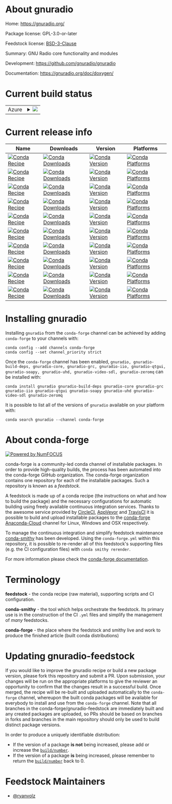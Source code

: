 About gnuradio
==============

Home: https://gnuradio.org/

Package license: GPL-3.0-or-later

Feedstock license: [BSD-3-Clause](https://github.com/conda-forge/gnuradio-feedstock/blob/main/LICENSE.txt)

Summary: GNU Radio core functionality and modules

Development: https://github.com/gnuradio/gnuradio

Documentation: https://gnuradio.org/doc/doxygen/

Current build status
====================


<table>
    
  <tr>
    <td>Azure</td>
    <td>
      <details>
        <summary>
          <a href="https://dev.azure.com/conda-forge/feedstock-builds/_build/latest?definitionId=8568&branchName=main">
            <img src="https://dev.azure.com/conda-forge/feedstock-builds/_apis/build/status/gnuradio-feedstock?branchName=main">
          </a>
        </summary>
        <table>
          <thead><tr><th>Variant</th><th>Status</th></tr></thead>
          <tbody><tr>
              <td>linux_64_numpy1.19python3.7.____cpython</td>
              <td>
                <a href="https://dev.azure.com/conda-forge/feedstock-builds/_build/latest?definitionId=8568&branchName=main">
                  <img src="https://dev.azure.com/conda-forge/feedstock-builds/_apis/build/status/gnuradio-feedstock?branchName=main&jobName=linux&configuration=linux_64_numpy1.19python3.7.____cpython" alt="variant">
                </a>
              </td>
            </tr><tr>
              <td>linux_64_numpy1.19python3.8.____cpython</td>
              <td>
                <a href="https://dev.azure.com/conda-forge/feedstock-builds/_build/latest?definitionId=8568&branchName=main">
                  <img src="https://dev.azure.com/conda-forge/feedstock-builds/_apis/build/status/gnuradio-feedstock?branchName=main&jobName=linux&configuration=linux_64_numpy1.19python3.8.____cpython" alt="variant">
                </a>
              </td>
            </tr><tr>
              <td>linux_64_numpy1.19python3.9.____cpython</td>
              <td>
                <a href="https://dev.azure.com/conda-forge/feedstock-builds/_build/latest?definitionId=8568&branchName=main">
                  <img src="https://dev.azure.com/conda-forge/feedstock-builds/_apis/build/status/gnuradio-feedstock?branchName=main&jobName=linux&configuration=linux_64_numpy1.19python3.9.____cpython" alt="variant">
                </a>
              </td>
            </tr><tr>
              <td>linux_64_numpy1.21python3.10.____cpython</td>
              <td>
                <a href="https://dev.azure.com/conda-forge/feedstock-builds/_build/latest?definitionId=8568&branchName=main">
                  <img src="https://dev.azure.com/conda-forge/feedstock-builds/_apis/build/status/gnuradio-feedstock?branchName=main&jobName=linux&configuration=linux_64_numpy1.21python3.10.____cpython" alt="variant">
                </a>
              </td>
            </tr><tr>
              <td>linux_aarch64_numpy1.19python3.7.____cpython</td>
              <td>
                <a href="https://dev.azure.com/conda-forge/feedstock-builds/_build/latest?definitionId=8568&branchName=main">
                  <img src="https://dev.azure.com/conda-forge/feedstock-builds/_apis/build/status/gnuradio-feedstock?branchName=main&jobName=linux&configuration=linux_aarch64_numpy1.19python3.7.____cpython" alt="variant">
                </a>
              </td>
            </tr><tr>
              <td>linux_aarch64_numpy1.19python3.8.____cpython</td>
              <td>
                <a href="https://dev.azure.com/conda-forge/feedstock-builds/_build/latest?definitionId=8568&branchName=main">
                  <img src="https://dev.azure.com/conda-forge/feedstock-builds/_apis/build/status/gnuradio-feedstock?branchName=main&jobName=linux&configuration=linux_aarch64_numpy1.19python3.8.____cpython" alt="variant">
                </a>
              </td>
            </tr><tr>
              <td>linux_aarch64_numpy1.19python3.9.____cpython</td>
              <td>
                <a href="https://dev.azure.com/conda-forge/feedstock-builds/_build/latest?definitionId=8568&branchName=main">
                  <img src="https://dev.azure.com/conda-forge/feedstock-builds/_apis/build/status/gnuradio-feedstock?branchName=main&jobName=linux&configuration=linux_aarch64_numpy1.19python3.9.____cpython" alt="variant">
                </a>
              </td>
            </tr><tr>
              <td>linux_aarch64_numpy1.21python3.10.____cpython</td>
              <td>
                <a href="https://dev.azure.com/conda-forge/feedstock-builds/_build/latest?definitionId=8568&branchName=main">
                  <img src="https://dev.azure.com/conda-forge/feedstock-builds/_apis/build/status/gnuradio-feedstock?branchName=main&jobName=linux&configuration=linux_aarch64_numpy1.21python3.10.____cpython" alt="variant">
                </a>
              </td>
            </tr><tr>
              <td>linux_ppc64le_numpy1.19python3.7.____cpython</td>
              <td>
                <a href="https://dev.azure.com/conda-forge/feedstock-builds/_build/latest?definitionId=8568&branchName=main">
                  <img src="https://dev.azure.com/conda-forge/feedstock-builds/_apis/build/status/gnuradio-feedstock?branchName=main&jobName=linux&configuration=linux_ppc64le_numpy1.19python3.7.____cpython" alt="variant">
                </a>
              </td>
            </tr><tr>
              <td>linux_ppc64le_numpy1.19python3.8.____cpython</td>
              <td>
                <a href="https://dev.azure.com/conda-forge/feedstock-builds/_build/latest?definitionId=8568&branchName=main">
                  <img src="https://dev.azure.com/conda-forge/feedstock-builds/_apis/build/status/gnuradio-feedstock?branchName=main&jobName=linux&configuration=linux_ppc64le_numpy1.19python3.8.____cpython" alt="variant">
                </a>
              </td>
            </tr><tr>
              <td>linux_ppc64le_numpy1.19python3.9.____cpython</td>
              <td>
                <a href="https://dev.azure.com/conda-forge/feedstock-builds/_build/latest?definitionId=8568&branchName=main">
                  <img src="https://dev.azure.com/conda-forge/feedstock-builds/_apis/build/status/gnuradio-feedstock?branchName=main&jobName=linux&configuration=linux_ppc64le_numpy1.19python3.9.____cpython" alt="variant">
                </a>
              </td>
            </tr><tr>
              <td>linux_ppc64le_numpy1.21python3.10.____cpython</td>
              <td>
                <a href="https://dev.azure.com/conda-forge/feedstock-builds/_build/latest?definitionId=8568&branchName=main">
                  <img src="https://dev.azure.com/conda-forge/feedstock-builds/_apis/build/status/gnuradio-feedstock?branchName=main&jobName=linux&configuration=linux_ppc64le_numpy1.21python3.10.____cpython" alt="variant">
                </a>
              </td>
            </tr><tr>
              <td>osx_64_numpy1.19python3.7.____cpython</td>
              <td>
                <a href="https://dev.azure.com/conda-forge/feedstock-builds/_build/latest?definitionId=8568&branchName=main">
                  <img src="https://dev.azure.com/conda-forge/feedstock-builds/_apis/build/status/gnuradio-feedstock?branchName=main&jobName=osx&configuration=osx_64_numpy1.19python3.7.____cpython" alt="variant">
                </a>
              </td>
            </tr><tr>
              <td>osx_64_numpy1.19python3.8.____cpython</td>
              <td>
                <a href="https://dev.azure.com/conda-forge/feedstock-builds/_build/latest?definitionId=8568&branchName=main">
                  <img src="https://dev.azure.com/conda-forge/feedstock-builds/_apis/build/status/gnuradio-feedstock?branchName=main&jobName=osx&configuration=osx_64_numpy1.19python3.8.____cpython" alt="variant">
                </a>
              </td>
            </tr><tr>
              <td>osx_64_numpy1.19python3.9.____cpython</td>
              <td>
                <a href="https://dev.azure.com/conda-forge/feedstock-builds/_build/latest?definitionId=8568&branchName=main">
                  <img src="https://dev.azure.com/conda-forge/feedstock-builds/_apis/build/status/gnuradio-feedstock?branchName=main&jobName=osx&configuration=osx_64_numpy1.19python3.9.____cpython" alt="variant">
                </a>
              </td>
            </tr><tr>
              <td>osx_64_numpy1.21python3.10.____cpython</td>
              <td>
                <a href="https://dev.azure.com/conda-forge/feedstock-builds/_build/latest?definitionId=8568&branchName=main">
                  <img src="https://dev.azure.com/conda-forge/feedstock-builds/_apis/build/status/gnuradio-feedstock?branchName=main&jobName=osx&configuration=osx_64_numpy1.21python3.10.____cpython" alt="variant">
                </a>
              </td>
            </tr><tr>
              <td>osx_arm64_numpy1.19python3.8.____cpython</td>
              <td>
                <a href="https://dev.azure.com/conda-forge/feedstock-builds/_build/latest?definitionId=8568&branchName=main">
                  <img src="https://dev.azure.com/conda-forge/feedstock-builds/_apis/build/status/gnuradio-feedstock?branchName=main&jobName=osx&configuration=osx_arm64_numpy1.19python3.8.____cpython" alt="variant">
                </a>
              </td>
            </tr><tr>
              <td>osx_arm64_numpy1.19python3.9.____cpython</td>
              <td>
                <a href="https://dev.azure.com/conda-forge/feedstock-builds/_build/latest?definitionId=8568&branchName=main">
                  <img src="https://dev.azure.com/conda-forge/feedstock-builds/_apis/build/status/gnuradio-feedstock?branchName=main&jobName=osx&configuration=osx_arm64_numpy1.19python3.9.____cpython" alt="variant">
                </a>
              </td>
            </tr><tr>
              <td>osx_arm64_numpy1.21python3.10.____cpython</td>
              <td>
                <a href="https://dev.azure.com/conda-forge/feedstock-builds/_build/latest?definitionId=8568&branchName=main">
                  <img src="https://dev.azure.com/conda-forge/feedstock-builds/_apis/build/status/gnuradio-feedstock?branchName=main&jobName=osx&configuration=osx_arm64_numpy1.21python3.10.____cpython" alt="variant">
                </a>
              </td>
            </tr><tr>
              <td>win_64_numpy1.19python3.7.____cpython</td>
              <td>
                <a href="https://dev.azure.com/conda-forge/feedstock-builds/_build/latest?definitionId=8568&branchName=main">
                  <img src="https://dev.azure.com/conda-forge/feedstock-builds/_apis/build/status/gnuradio-feedstock?branchName=main&jobName=win&configuration=win_64_numpy1.19python3.7.____cpython" alt="variant">
                </a>
              </td>
            </tr><tr>
              <td>win_64_numpy1.19python3.8.____cpython</td>
              <td>
                <a href="https://dev.azure.com/conda-forge/feedstock-builds/_build/latest?definitionId=8568&branchName=main">
                  <img src="https://dev.azure.com/conda-forge/feedstock-builds/_apis/build/status/gnuradio-feedstock?branchName=main&jobName=win&configuration=win_64_numpy1.19python3.8.____cpython" alt="variant">
                </a>
              </td>
            </tr><tr>
              <td>win_64_numpy1.19python3.9.____cpython</td>
              <td>
                <a href="https://dev.azure.com/conda-forge/feedstock-builds/_build/latest?definitionId=8568&branchName=main">
                  <img src="https://dev.azure.com/conda-forge/feedstock-builds/_apis/build/status/gnuradio-feedstock?branchName=main&jobName=win&configuration=win_64_numpy1.19python3.9.____cpython" alt="variant">
                </a>
              </td>
            </tr><tr>
              <td>win_64_numpy1.21python3.10.____cpython</td>
              <td>
                <a href="https://dev.azure.com/conda-forge/feedstock-builds/_build/latest?definitionId=8568&branchName=main">
                  <img src="https://dev.azure.com/conda-forge/feedstock-builds/_apis/build/status/gnuradio-feedstock?branchName=main&jobName=win&configuration=win_64_numpy1.21python3.10.____cpython" alt="variant">
                </a>
              </td>
            </tr>
          </tbody>
        </table>
      </details>
    </td>
  </tr>
</table>

Current release info
====================

| Name | Downloads | Version | Platforms |
| --- | --- | --- | --- |
| [![Conda Recipe](https://img.shields.io/badge/recipe-gnuradio-green.svg)](https://anaconda.org/conda-forge/gnuradio) | [![Conda Downloads](https://img.shields.io/conda/dn/conda-forge/gnuradio.svg)](https://anaconda.org/conda-forge/gnuradio) | [![Conda Version](https://img.shields.io/conda/vn/conda-forge/gnuradio.svg)](https://anaconda.org/conda-forge/gnuradio) | [![Conda Platforms](https://img.shields.io/conda/pn/conda-forge/gnuradio.svg)](https://anaconda.org/conda-forge/gnuradio) |
| [![Conda Recipe](https://img.shields.io/badge/recipe-gnuradio--build--deps-green.svg)](https://anaconda.org/conda-forge/gnuradio-build-deps) | [![Conda Downloads](https://img.shields.io/conda/dn/conda-forge/gnuradio-build-deps.svg)](https://anaconda.org/conda-forge/gnuradio-build-deps) | [![Conda Version](https://img.shields.io/conda/vn/conda-forge/gnuradio-build-deps.svg)](https://anaconda.org/conda-forge/gnuradio-build-deps) | [![Conda Platforms](https://img.shields.io/conda/pn/conda-forge/gnuradio-build-deps.svg)](https://anaconda.org/conda-forge/gnuradio-build-deps) |
| [![Conda Recipe](https://img.shields.io/badge/recipe-gnuradio--core-green.svg)](https://anaconda.org/conda-forge/gnuradio-core) | [![Conda Downloads](https://img.shields.io/conda/dn/conda-forge/gnuradio-core.svg)](https://anaconda.org/conda-forge/gnuradio-core) | [![Conda Version](https://img.shields.io/conda/vn/conda-forge/gnuradio-core.svg)](https://anaconda.org/conda-forge/gnuradio-core) | [![Conda Platforms](https://img.shields.io/conda/pn/conda-forge/gnuradio-core.svg)](https://anaconda.org/conda-forge/gnuradio-core) |
| [![Conda Recipe](https://img.shields.io/badge/recipe-gnuradio--grc-green.svg)](https://anaconda.org/conda-forge/gnuradio-grc) | [![Conda Downloads](https://img.shields.io/conda/dn/conda-forge/gnuradio-grc.svg)](https://anaconda.org/conda-forge/gnuradio-grc) | [![Conda Version](https://img.shields.io/conda/vn/conda-forge/gnuradio-grc.svg)](https://anaconda.org/conda-forge/gnuradio-grc) | [![Conda Platforms](https://img.shields.io/conda/pn/conda-forge/gnuradio-grc.svg)](https://anaconda.org/conda-forge/gnuradio-grc) |
| [![Conda Recipe](https://img.shields.io/badge/recipe-gnuradio--iio-green.svg)](https://anaconda.org/conda-forge/gnuradio-iio) | [![Conda Downloads](https://img.shields.io/conda/dn/conda-forge/gnuradio-iio.svg)](https://anaconda.org/conda-forge/gnuradio-iio) | [![Conda Version](https://img.shields.io/conda/vn/conda-forge/gnuradio-iio.svg)](https://anaconda.org/conda-forge/gnuradio-iio) | [![Conda Platforms](https://img.shields.io/conda/pn/conda-forge/gnuradio-iio.svg)](https://anaconda.org/conda-forge/gnuradio-iio) |
| [![Conda Recipe](https://img.shields.io/badge/recipe-gnuradio--qtgui-green.svg)](https://anaconda.org/conda-forge/gnuradio-qtgui) | [![Conda Downloads](https://img.shields.io/conda/dn/conda-forge/gnuradio-qtgui.svg)](https://anaconda.org/conda-forge/gnuradio-qtgui) | [![Conda Version](https://img.shields.io/conda/vn/conda-forge/gnuradio-qtgui.svg)](https://anaconda.org/conda-forge/gnuradio-qtgui) | [![Conda Platforms](https://img.shields.io/conda/pn/conda-forge/gnuradio-qtgui.svg)](https://anaconda.org/conda-forge/gnuradio-qtgui) |
| [![Conda Recipe](https://img.shields.io/badge/recipe-gnuradio--soapy-green.svg)](https://anaconda.org/conda-forge/gnuradio-soapy) | [![Conda Downloads](https://img.shields.io/conda/dn/conda-forge/gnuradio-soapy.svg)](https://anaconda.org/conda-forge/gnuradio-soapy) | [![Conda Version](https://img.shields.io/conda/vn/conda-forge/gnuradio-soapy.svg)](https://anaconda.org/conda-forge/gnuradio-soapy) | [![Conda Platforms](https://img.shields.io/conda/pn/conda-forge/gnuradio-soapy.svg)](https://anaconda.org/conda-forge/gnuradio-soapy) |
| [![Conda Recipe](https://img.shields.io/badge/recipe-gnuradio--uhd-green.svg)](https://anaconda.org/conda-forge/gnuradio-uhd) | [![Conda Downloads](https://img.shields.io/conda/dn/conda-forge/gnuradio-uhd.svg)](https://anaconda.org/conda-forge/gnuradio-uhd) | [![Conda Version](https://img.shields.io/conda/vn/conda-forge/gnuradio-uhd.svg)](https://anaconda.org/conda-forge/gnuradio-uhd) | [![Conda Platforms](https://img.shields.io/conda/pn/conda-forge/gnuradio-uhd.svg)](https://anaconda.org/conda-forge/gnuradio-uhd) |
| [![Conda Recipe](https://img.shields.io/badge/recipe-gnuradio--video--sdl-green.svg)](https://anaconda.org/conda-forge/gnuradio-video-sdl) | [![Conda Downloads](https://img.shields.io/conda/dn/conda-forge/gnuradio-video-sdl.svg)](https://anaconda.org/conda-forge/gnuradio-video-sdl) | [![Conda Version](https://img.shields.io/conda/vn/conda-forge/gnuradio-video-sdl.svg)](https://anaconda.org/conda-forge/gnuradio-video-sdl) | [![Conda Platforms](https://img.shields.io/conda/pn/conda-forge/gnuradio-video-sdl.svg)](https://anaconda.org/conda-forge/gnuradio-video-sdl) |
| [![Conda Recipe](https://img.shields.io/badge/recipe-gnuradio--zeromq-green.svg)](https://anaconda.org/conda-forge/gnuradio-zeromq) | [![Conda Downloads](https://img.shields.io/conda/dn/conda-forge/gnuradio-zeromq.svg)](https://anaconda.org/conda-forge/gnuradio-zeromq) | [![Conda Version](https://img.shields.io/conda/vn/conda-forge/gnuradio-zeromq.svg)](https://anaconda.org/conda-forge/gnuradio-zeromq) | [![Conda Platforms](https://img.shields.io/conda/pn/conda-forge/gnuradio-zeromq.svg)](https://anaconda.org/conda-forge/gnuradio-zeromq) |

Installing gnuradio
===================

Installing `gnuradio` from the `conda-forge` channel can be achieved by adding `conda-forge` to your channels with:

```
conda config --add channels conda-forge
conda config --set channel_priority strict
```

Once the `conda-forge` channel has been enabled, `gnuradio, gnuradio-build-deps, gnuradio-core, gnuradio-grc, gnuradio-iio, gnuradio-qtgui, gnuradio-soapy, gnuradio-uhd, gnuradio-video-sdl, gnuradio-zeromq` can be installed with:

```
conda install gnuradio gnuradio-build-deps gnuradio-core gnuradio-grc gnuradio-iio gnuradio-qtgui gnuradio-soapy gnuradio-uhd gnuradio-video-sdl gnuradio-zeromq
```

It is possible to list all of the versions of `gnuradio` available on your platform with:

```
conda search gnuradio --channel conda-forge
```


About conda-forge
=================

[![Powered by
NumFOCUS](https://img.shields.io/badge/powered%20by-NumFOCUS-orange.svg?style=flat&colorA=E1523D&colorB=007D8A)](https://numfocus.org)

conda-forge is a community-led conda channel of installable packages.
In order to provide high-quality builds, the process has been automated into the
conda-forge GitHub organization. The conda-forge organization contains one repository
for each of the installable packages. Such a repository is known as a *feedstock*.

A feedstock is made up of a conda recipe (the instructions on what and how to build
the package) and the necessary configurations for automatic building using freely
available continuous integration services. Thanks to the awesome service provided by
[CircleCI](https://circleci.com/), [AppVeyor](https://www.appveyor.com/)
and [TravisCI](https://travis-ci.com/) it is possible to build and upload installable
packages to the [conda-forge](https://anaconda.org/conda-forge)
[Anaconda-Cloud](https://anaconda.org/) channel for Linux, Windows and OSX respectively.

To manage the continuous integration and simplify feedstock maintenance
[conda-smithy](https://github.com/conda-forge/conda-smithy) has been developed.
Using the ``conda-forge.yml`` within this repository, it is possible to re-render all of
this feedstock's supporting files (e.g. the CI configuration files) with ``conda smithy rerender``.

For more information please check the [conda-forge documentation](https://conda-forge.org/docs/).

Terminology
===========

**feedstock** - the conda recipe (raw material), supporting scripts and CI configuration.

**conda-smithy** - the tool which helps orchestrate the feedstock.
                   Its primary use is in the construction of the CI ``.yml`` files
                   and simplify the management of *many* feedstocks.

**conda-forge** - the place where the feedstock and smithy live and work to
                  produce the finished article (built conda distributions)


Updating gnuradio-feedstock
===========================

If you would like to improve the gnuradio recipe or build a new
package version, please fork this repository and submit a PR. Upon submission,
your changes will be run on the appropriate platforms to give the reviewer an
opportunity to confirm that the changes result in a successful build. Once
merged, the recipe will be re-built and uploaded automatically to the
`conda-forge` channel, whereupon the built conda packages will be available for
everybody to install and use from the `conda-forge` channel.
Note that all branches in the conda-forge/gnuradio-feedstock are
immediately built and any created packages are uploaded, so PRs should be based
on branches in forks and branches in the main repository should only be used to
build distinct package versions.

In order to produce a uniquely identifiable distribution:
 * If the version of a package **is not** being increased, please add or increase
   the [``build/number``](https://docs.conda.io/projects/conda-build/en/latest/resources/define-metadata.html#build-number-and-string).
 * If the version of a package **is** being increased, please remember to return
   the [``build/number``](https://docs.conda.io/projects/conda-build/en/latest/resources/define-metadata.html#build-number-and-string)
   back to 0.

Feedstock Maintainers
=====================

* [@ryanvolz](https://github.com/ryanvolz/)


